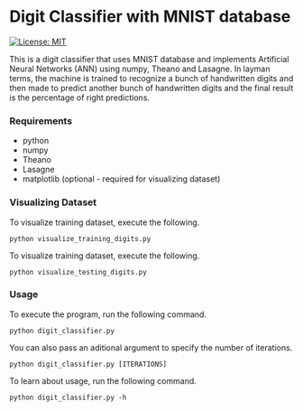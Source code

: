 # Digit Classifier with MNIST database
[![License: MIT](https://img.shields.io/badge/License-MIT-yellow.svg)](https://opensource.org/licenses/MIT)

This is a digit classifier that uses MNIST database and implements Artificial Neural Networks (ANN) using numpy, Theano and Lasagne. In layman terms, the machine is trained to recognize a bunch of handwritten digits and then made to predict another bunch of handwritten digits and the final result is the percentage of right predictions.
### Requirements
* python
* numpy
* Theano
* Lasagne
* matplotlib (optional - required for visualizing dataset)
### Visualizing Dataset
To visualize training dataset, execute the following.

`python visualize_training_digits.py`

To visualize training dataset, execute the following.

`python visualize_testing_digits.py`

### Usage
To execute the program, run the following command.

`python digit_classifier.py`

You can also pass an aditional argument to specify the number of iterations.

`python digit_classifier.py [ITERATIONS]`

To learn about usage, run the following command.

`python digit_classifier.py -h`